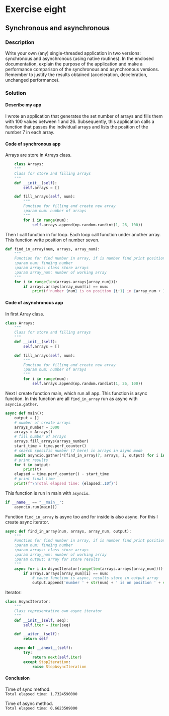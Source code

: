 # Exercise eight

## Synchronous and asynchronous
### Description 
Write your own (any) single-threaded application in two versions: synchronous and asynchronous (using native routines). 
In the enclosed documentation, explain the purpose of the application and make a performance comparison of the 
synchronous and asynchronous versions. Remember to justify the results obtained (acceleration, deceleration, 
unchanged performance).
### Solution
#### Describe my app
I wrote an application that generates the set number of arrays and fills them with 100 values between 1 and 26. 
Subsequently, this application calls a function that passes the individual arrays and lists the position of the number 
7 in each array.
#### Code of synchronous app
Arrays are store in Arrays class.
```python
    class Arrays:
    """
    Class for store and filling arrays
    """
    def __init__(self):
        self.arrays = []

    def fill_arrays(self, num):
        """
        Function for filling and create new array
        :param num: number of arrays
        """
        for i in range(num):
            self.arrays.append(np.random.randint(1, 26, 100))
```

Then I call function in for loop. Each loop call function under another array. This function write position of number
seven.
```python
def find_in_array(num, arrays, array_num):
    """
    Function for find number in array, if is number find print position of this number
    :param num: finding number
    :param arrays: class store arrays
    :param array_num: number of working array
    """
    for i in range(len(arrays.arrays[array_num])):
        if arrays.arrays[array_num][i] == num:
            print(f'number {num} is on position {i+1} in {array_num + 1}. array')

```

#### Code of asynchronous app
In first Array class.
```python
class Arrays:
    """
    Class for store and filling arrays
    """
    def __init__(self):
        self.arrays = []

    def fill_arrays(self, num):
        """
        Function for filling and create new array
        :param num: number of arrays
        """
        for i in range(num):
            self.arrays.append(np.random.randint(1, 26, 100))
```

Next I create function main, which run all app. This function is async function. In this function are all `find_in_array` 
run as async with `asyncio.gather`.
```python
async def main():
    output = []
    # number of create arrays
    arrays_number = 3000
    arrays = Arrays()
    # fill number of arrays
    arrays.fill_arrays(arrays_number)
    start_time = time.perf_counter()
    # search specific number (7 here) in arrays in async mode
    await asyncio.gather(*[find_in_array(7, arrays, i, output) for i in range(arrays_number)])
    # print results
    for t in output:
        print(t)
    elapsed = time.perf_counter() - start_time
    # print final time
    print(f"\nTotal elapsed time: {elapsed:.10f}")
```

This function is run in main with `asyncio`.
```python
if __name__ == "__main__":
    asyncio.run(main())
```
Function `find_in_array` is async too and for inside is also async. For this I create async iterator.
```python
async def find_in_array(num, arrays, array_num, output):
    """
    Function for find number in array, if is number find print position of this number
    :param num: finding number
    :param arrays: class store arrays
    :param array_num: number of working array
    :param output: array for store results
    """
    async for i in AsyncIterator(range(len(arrays.arrays[array_num]))):
        if arrays.arrays[array_num][i] == num:
            # cause function is async, results store in output array
            output.append('number ' + str(num) + ' is on position ' + str(i+1) + ' in ' + str(array_num + 1) + '. array')
```
Iterator:
```python
class AsyncIterator:
    """
    Class representative own async iterator
    """
    def __init__(self, seq):
        self.iter = iter(seq)

    def __aiter__(self):
        return self

    async def __anext__(self):
        try:
            return next(self.iter)
        except StopIteration:
            raise StopAsyncIteration
```

#### Conclusion 
Time of sync method.  
`Total elapsed time: 1.7324590000`

Time of async method.  
`Total elapsed time: 0.6623509000`